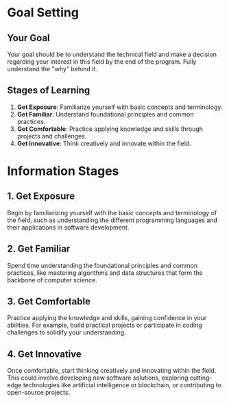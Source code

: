 # Goal Setting

## Your Goal

Your goal should be to understand the technical field and make a decision regarding your interest in this field by the end of the program. Fully understand the "why" behind it.

## Stages of Learning

1. **Get Exposure**: Familiarize yourself with basic concepts and terminology.
2. **Get Familiar**: Understand foundational principles and common practices.
3. **Get Comfortable**: Practice applying knowledge and skills through projects and challenges.
4. **Get Innovative**: Think creatively and innovate within the field.

# Information Stages

## 1. Get Exposure
Begin by familiarizing yourself with the basic concepts and terminology of the field, such as understanding the different programming languages and their applications in software development.

## 2. Get Familiar
Spend time understanding the foundational principles and common practices, like mastering algorithms and data structures that form the backbone of computer science.

## 3. Get Comfortable
Practice applying the knowledge and skills, gaining confidence in your abilities. For example, build practical projects or participate in coding challenges to solidify your understanding.

## 4. Get Innovative
Once comfortable, start thinking creatively and innovating within the field. This could involve developing new software solutions, exploring cutting-edge technologies like artificial intelligence or blockchain, or contributing to open-source projects.
